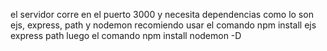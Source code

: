 el servidor corre en el puerto 3000
y necesita dependencias como lo son ejs, express, path y nodemon
recomiendo usar el comando npm install ejs express path
luego el comando npm install nodemon -D
